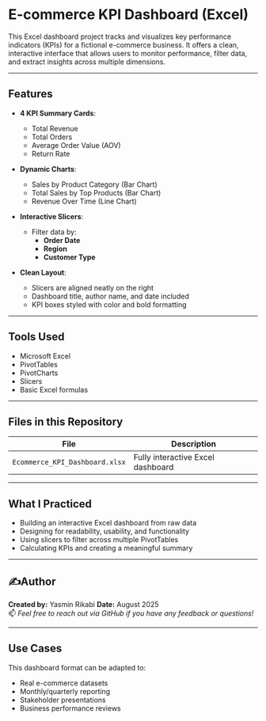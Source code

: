 # E-commerce KPI Dashboard (Excel)

This Excel dashboard project tracks and visualizes key performance indicators (KPIs) for a fictional e-commerce business. It offers a clean, interactive interface that allows users to monitor performance, filter data, and extract insights across multiple dimensions.

---

## Features

- **4 KPI Summary Cards**:
  - Total Revenue
  - Total Orders
  - Average Order Value (AOV)
  - Return Rate

- **Dynamic Charts**:
  - Sales by Product Category (Bar Chart)
  - Total Sales by Top Products (Bar Chart)
  - Revenue Over Time (Line Chart)

- **Interactive Slicers**:
  - Filter data by:
    - **Order Date**
    - **Region**
    - **Customer Type**

- **Clean Layout**:
  - Slicers are aligned neatly on the right
  - Dashboard title, author name, and date included
  - KPI boxes styled with color and bold formatting

---

## Tools Used

- Microsoft Excel
- PivotTables
- PivotCharts
- Slicers
- Basic Excel formulas

---

## Files in this Repository

| File | Description |
|------|-------------|
| `Ecommerce_KPI_Dashboard.xlsx` | Fully interactive Excel dashboard |

---

## What I Practiced

- Building an interactive Excel dashboard from raw data
- Designing for readability, usability, and functionality
- Using slicers to filter across multiple PivotTables
- Calculating KPIs and creating a meaningful summary

---

## ✍Author

**Created by:** Yasmin Rikabi 
**Date:** August 2025  
📫 *Feel free to reach out via GitHub if you have any feedback or questions!*

---

## Use Cases

This dashboard format can be adapted to:
- Real e-commerce datasets
- Monthly/quarterly reporting
- Stakeholder presentations
- Business performance reviews
